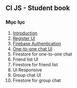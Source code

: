 ## CI JS - Student book
### Mục lục
1. [Introduction](/introduction/introduction.md)
2. [Register UI](/login-register-ui/login-register-ui.md)
3. [Firebase Authentication](/firebase-authentication/firebase-authentication.md)
4. [One-to-one chat UI](/one-to-one-chat-ui/one-to-one-chat-ui.md)
5. Firestore for one-to-one chat
6. Friend list UI
7. Firestore for friend list
8. UI Responsive
9. Group chat UI
10. Firestore for group chat